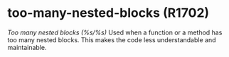 # too-many-nested-blocks (R1702)
*Too many nested blocks (%s/%s)* Used when a function or a method has
too many nested blocks. This makes the code less understandable and
maintainable.


